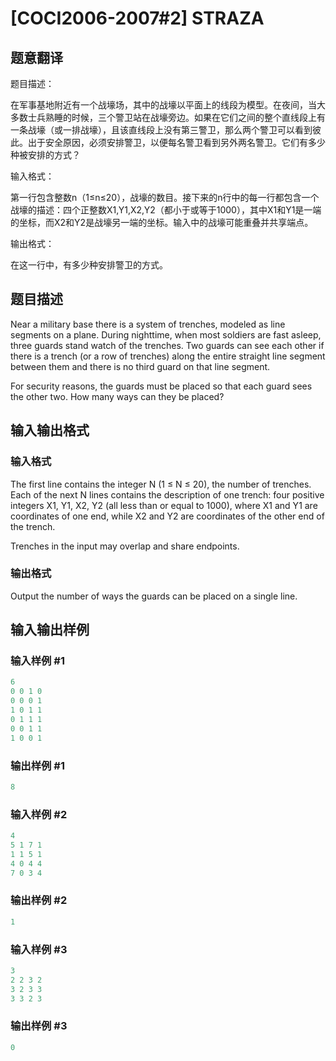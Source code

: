 # [COCI2006-2007#2] STRAZA

## 题意翻译

题目描述：

在军事基地附近有一个战壕场，其中的战壕以平面上的线段为模型。在夜间，当大多数士兵熟睡的时候，三个警卫站在战壕旁边。如果在它们之间的整个直线段上有一条战壕（或一排战壕），且该直线段上没有第三警卫，那么两个警卫可以看到彼此。出于安全原因，必须安排警卫，以便每名警卫看到另外两名警卫。它们有多少种被安排的方式？

输入格式：

第一行包含整数n（1≤n≤20），战壕的数目。接下来的n行中的每一行都包含一个战壕的描述：四个正整数X1,Y1,X2,Y2（都小于或等于1000），其中X1和Y1是一端的坐标，而X2和Y2是战壕另一端的坐标。输入中的战壕可能重叠并共享端点。

输出格式：

在这一行中，有多少种安排警卫的方式。

## 题目描述

Near a military base there is a system of trenches, modeled as line segments on a plane. During nighttime, when most soldiers are fast asleep, three guards stand watch of the trenches. Two guards can see each other if there is a trench (or a row of trenches) along the entire straight line segment between them and there is no third guard on that line segment.

For security reasons, the guards must be placed so that each guard sees the other two. How many ways can they be placed?

## 输入输出格式

### 输入格式

The first line contains the integer N (1 ≤ N ≤ 20), the number of trenches. Each of the next N lines contains the description of one trench: four positive integers X1, Y1, X2, Y2 (all less than or equal to 1000), where X1 and Y1 are coordinates of one end, while X2 and Y2 are coordinates of the other end of the trench.

Trenches in the input may overlap and share endpoints.

### 输出格式

Output the number of ways the guards can be placed on a single line.

## 输入输出样例

### 输入样例 #1

```cpp
6
0 0 1 0
0 0 0 1
1 0 1 1
0 1 1 1
0 0 1 1
1 0 0 1
```


### 输出样例 #1

```cpp
8
```


### 输入样例 #2

```cpp
4
5 1 7 1
1 1 5 1
4 0 4 4
7 0 3 4
```


### 输出样例 #2

```cpp
1
```


### 输入样例 #3

```cpp
3
2 2 3 2
3 2 3 3
3 3 2 3
```


### 输出样例 #3

```cpp
0
```


